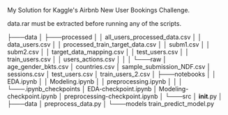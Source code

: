 My Solution for Kaggle's Airbnb New User Bookings Challenge.

data.rar must be extracted before running any of the scripts.
 
 
├───data
│   ├───processed
│   │       all_users_processed_data.csv
│   │       data_users.csv
│   │       processed_train_target_data.csv
│   │       subm1.csv
│   │       subm2.csv
│   │       target_data_mapping.csv
│   │       test_users.csv
│   │       train_users.csv
│   │       users_actions.csv
│   │
│   └───raw
│           age_gender_bkts.csv
│           countries.csv
│           sample_submission_NDF.csv
│           sessions.csv
│           test_users.csv
│           train_users_2.csv
│
├───notebooks
│   │   EDA.ipynb
│   │   Modeling.ipynb
│   │   preprocessing.ipynb
│   │
│   └───.ipynb_checkpoints
│           EDA-checkpoint.ipynb
│           Modeling-checkpoint.ipynb
│           preprocessing-checkpoint.ipynb
│
└───src
    │   __init__.py
    │
    ├───data
    │       preprocess_data.py
    │
    └───models
            train_predict_model.py

